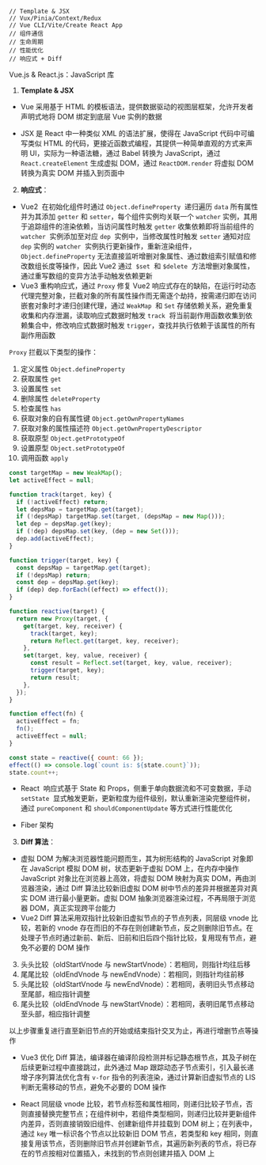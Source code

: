 ```
// Template & JSX
// Vux/Pinia/Context/Redux
// Vue CLI/Vite/Create React App
// 组件通信
// 生命周期
// 性能优化
// 响应式 + Diff
```

Vue.js & React.js：JavaScript 库

1. **Template & JSX**

- Vue 采用基于 HTML 的模板语法，提供数据驱动的视图层框架，允许开发者声明式地将 DOM 绑定到底层 Vue 实例的数据
* JSX 是 React 中一种类似 XML 的语法扩展，使得在 JavaScript 代码中可编写类似 HTML 的代码，更接近函数式编程，其提供一种简单直观的方式来声明 UI，实际为一种语法糖，通过 Babel 转换为 JavaScript，通过 `React.createElement` 生成虚拟 DOM，通过 `ReactDOM.render` 将虚拟 DOM 转换为真实 DOM 并插入到页面中

2. **响应式**：

- Vue2  在初始化组件时通过 `Object.defineProperty`  递归遍历 `data` 所有属性并为其添加 `getter` 和 `setter`，每个组件实例均关联一个 `watcher` 实例，其用于追踪组件的渲染依赖，当访问属性时触发 `getter` 收集依赖即将当前组件的 `watcher`  实例添加至对应 `dep`  实例中，当修改属性时触发 `setter` 通知对应 `dep` 实例的 `watcher`  实例执行更新操作，重新渲染组件，`Object.defineProperty` 无法直接监听增删对象属性、通过数组索引赋值和修改数组长度等操作，因此 Vue2 通过  `$set`  和 `$delete`  方法增删对象属性，通过重写数组的变异方法手动触发依赖更新
- Vue3 重构响应式，通过 `Proxy` 修复 Vue2 响应式存在的缺陷，在运行时动态代理完整对象，拦截对象的所有属性操作而无需逐个劫持，按需递归即在访问嵌套对象时才递归创建代理，通过 `WeakMap`  和 `Set` 存储依赖关系，避免重复收集和内存泄漏，读取响应式数据时触发 `track`  将当前副作用函数收集到依赖集合中，修改响应式数据时触发 `trigger`，查找并执行依赖于该属性的所有副作用函数

`Proxy` 拦截以下类型的操作：

1. 定义属性 `Object.defineProperty`
2. 获取属性 `get`
3. 设置属性 `set`
4. 删除属性 `deleteProperty`
5. 检查属性 `has`
6. 获取对象的自有属性键 `Object.getOwnPropertyNames`
7. 获取对象的属性描述符 `Object.getOwnPropertyDescriptor`
8. 获取原型 `Object.getPrototypeOf`
9. 设置原型 `Object.setPrototypeOf`
10. 调用函数 `apply`

```js
const targetMap = new WeakMap();
let activeEffect = null;

function track(target, key) {
  if (!activeEffect) return;
  let depsMap = targetMap.get(target);
  if (!depsMap) targetMap.set(target, (depsMap = new Map()));
  let dep = depsMap.get(key);
  if (!dep) depsMap.set(key, (dep = new Set()));
  dep.add(activeEffect);
}

function trigger(target, key) {
  const depsMap = targetMap.get(target);
  if (!depsMap) return;
  const dep = depsMap.get(key);
  if (dep) dep.forEach((effect) => effect());
}

function reactive(target) {
  return new Proxy(target, {
    get(target, key, receiver) {
      track(target, key);
      return Reflect.get(target, key, receiver);
    },
    set(target, key, value, receiver) {
      const result = Reflect.set(target, key, value, receiver);
      trigger(target, key);
      return result;
    },
  });
}

function effect(fn) {
  activeEffect = fn;
  fn();
  activeEffect = null;
}

const state = reactive({ count: 66 });
effect(() => console.log(`count is: ${state.count}`));
state.count++;
```

- React  响应式基于 State 和 Props，侧重于单向数据流和不可变数据，手动 `setState`  显式触发更新，更新粒度为组件级别，默认重新渲染完整组件树，通过 `pureComponent` 和 `shouldComponentUpdate` 等方式进行性能优化
* Fiber 架构

3. **Diff 算法**：

- 虚拟 DOM 为解决浏览器性能问题而生，其为树形结构的 JavaScript 对象即在 JavaScript 模拟 DOM 树，状态更新于虚拟 DOM 上，在内存中操作 JavaScript 对象比在浏览器上高效，将虚拟 DOM 映射为真实 DOM，再由浏览器渲染，通过 Diff 算法比较新旧虚拟 DOM 树中节点的差异并根据差异对真实 DOM 进行最小量更新。虚拟 DOM 抽象浏览器渲染过程，不再局限于浏览器 DOM，真正实现跨平台能力
- Vue2 Diff 算法采用双指针比较新旧虚拟节点的子节点列表，同层级 vnode 比较，若新的 vnode 存在而旧的不存在则创建新节点，反之则删除旧节点。在处理子节点时通过新前、新后、旧前和旧后四个指针比较，复用现有节点，避免不必要的 DOM 操作

3. 头头比较（oldStartVnode 与 newStartVnode）：若相同，则指针均往后移
4. 尾尾比较（oldEndVnode 与 newEndVnode）：若相同，则指针均往前移
5. 头尾比较（oldStartVnode 与 newEndVnode）：若相同，表明旧头节点移动至尾部，相应指针调整
6. 尾头比较（oldEndVnode 与 newStartVnode）：若相同，表明旧尾节点移动至头部，相应指针调整

以上步骤重复进行直至新旧节点的开始或结束指针交叉为止，再进行增删节点等操作

- Vue3 优化 Diff 算法，编译器在编译阶段检测并标记静态根节点，其及子树在后续更新过程中直接跳过，此外通过 Map 跟踪动态子节点索引，引入最长递增子序列算法优化含有 `v-for` 指令的列表渲染，通过计算新旧虚拟节点的 LIS 判断无需移动的节点，避免不必要的 DOM 操作
* React 同层级 vnode 比较，若节点标签和属性相同，则递归比较子节点，否则直接替换完整节点；在组件树中，若组件类型相同，则递归比较并更新组件内差异，否则直接销毁旧组件、创建新组件并挂载到 DOM 树上；在列表中，通过 `key` 唯一标识各个节点以比较新旧 DOM 节点，若类型和 key 相同，则直接复用该节点，否则删除旧节点并创建新节点，其遍历新列表的节点，将已存在的节点按相对位置插入，未找到的节点则创建并插入 DOM 上
